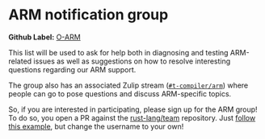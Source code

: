 # ARM notification group

**Github Label:** [O-ARM]

[O-ARM]: https://github.com/rust-lang/rust/labels/O-ARM

This list will be used to ask for help both in diagnosing and testing
ARM-related issues as well as suggestions on how to resolve
interesting questions regarding our ARM support.

The group also has an associated Zulip stream ([`#t-compiler/arm`])
where people can go to pose questions and discuss ARM-specific
topics.

So, if you are interested in participating, please sign up for the
ARM group! To do so, you open a PR against the [rust-lang/team]
repository. Just [follow this example][eg], but change the username to
your own!

[`#t-compiler/arm`]: https://rust-lang.zulipchat.com/#narrow/stream/242906-t-compiler.2Farm
[rust-lang/team]: https://github.com/rust-lang/team
[eg]: https://github.com/rust-lang/team/pull/358
